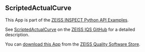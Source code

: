 ## ScriptedActualCurve

This App is part of the [ZEISS INSPECT Python API Examples](https://zeissiqs.github.io/zeiss-inspect-addon-api/2025/python_examples/index.html).

See [ScriptedActualCurve](https://zeissiqs.github.io/zeiss-inspect-addon-api/2025/python_examples/scripted_actuals/scripted_actual_curve.html) on the [ZEISS IQS GitHub](https://zeissiqs.github.io/zeiss-inspect-addon-api/2025/index.html) for a detailed description.

You can [download this App](https://software-store.zeiss.com/products/apps/ScriptedActualCurve) from the [ZEISS Quality Software Store](https://software-store.zeiss.com).